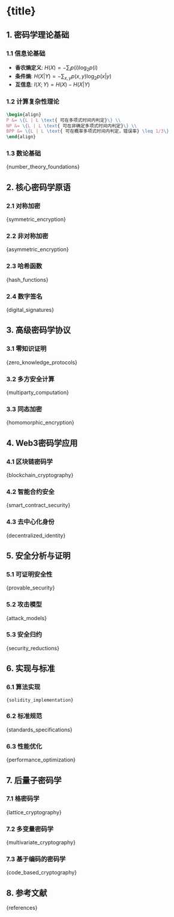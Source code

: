 
# {title}

## 1. 密码学理论基础

### 1.1 信息论基础

- **香农熵定义**: $H(X) = -\sum_{i} p(i) \log_2 p(i)$
- **条件熵**: $H(X|Y) = -\sum_{x,y} p(x,y) \log_2 p(x|y)$
- **互信息**: $I(X;Y) = H(X) - H(X|Y)$

### 1.2 计算复杂性理论

```latex
\begin{align}
P &= \{L | L \text{ 可在多项式时间内判定}\} \\
NP &= \{L | L \text{ 可在非确定多项式时间内判定}\} \\
BPP &= \{L | L \text{ 可在概率多项式时间内判定，错误率} \leq 1/3\}
\end{align}
```

### 1.3 数论基础

{number_theory_foundations}

## 2. 核心密码学原语

### 2.1 对称加密

{symmetric_encryption}

### 2.2 非对称加密

{asymmetric_encryption}

### 2.3 哈希函数

{hash_functions}

### 2.4 数字签名

{digital_signatures}

## 3. 高级密码学协议

### 3.1 零知识证明

{zero_knowledge_protocols}

### 3.2 多方安全计算

{multiparty_computation}

### 3.3 同态加密

{homomorphic_encryption}

## 4. Web3密码学应用

### 4.1 区块链密码学

{blockchain_cryptography}

### 4.2 智能合约安全

{smart_contract_security}

### 4.3 去中心化身份

{decentralized_identity}

## 5. 安全分析与证明

### 5.1 可证明安全性

{provable_security}

### 5.2 攻击模型

{attack_models}

### 5.3 安全归约

{security_reductions}

## 6. 实现与标准

### 6.1 算法实现

```solidity
{solidity_implementation}
```

### 6.2 标准规范

{standards_specifications}

### 6.3 性能优化

{performance_optimization}

## 7. 后量子密码学

### 7.1 格密码学

{lattice_cryptography}

### 7.2 多变量密码学

{multivariate_cryptography}

### 7.3 基于编码的密码学

{code_based_cryptography}

## 8. 参考文献

{references}
